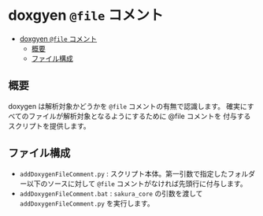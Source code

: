 # doxgyen `@file` コメント

<!-- TOC -->

- [doxgyen `@file` コメント](#doxgyen-file-コメント)
  - [概要](#概要)
  - [ファイル構成](#ファイル構成)

<!-- /TOC -->

## 概要

doxygen は解析対象かどうかを `@file` コメントの有無で認識します。
確実にすべてのファイルが解析対象となるようにするために @file コメントを
付与するスクリプトを提供します。

## ファイル構成

- `addDoxygenFileComment.py`  : スクリプト本体。第一引数で指定したフォルダー以下のソースに対して `@file` コメントがなければ先頭行に付与します。
- `addDoxygenFileComment.bat` : `sakura_core` の引数を渡して `addDoxygenFileComment.py` を実行します。
